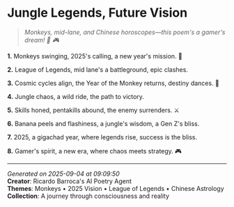 # Jungle Legends, Future Vision

> *Monkeys, mid-lane, and Chinese horoscopes—this poem's a gamer's dream! 🐒 🎮*

**1.** Monkeys swinging, 2025's calling, a new year's mission. 🐒


**2.** League of Legends, mid lane's a battleground, epic clashes.


**3.** Cosmic cycles align, the Year of the Monkey returns, destiny dances. 🐲


**4.** Jungle chaos, a wild ride, the path to victory.


**5.** Skills honed, pentakills abound, the enemy surrenders. ⚔️


**6.** Banana peels and flashiness, a jungle's wisdom, a Gen Z's bliss.


**7.** 2025, a gigachad year, where legends rise, success is the bliss.


**8.** Gamer's spirit, a new era, where chaos meets strategy. 🎮



---

*Generated on 2025-09-04 at 09:09:50*  
**Creator**: Ricardo Barroca's AI Poetry Agent  
**Themes**: Monkeys • 2025 Vision • League of Legends • Chinese Astrology  
**Collection**: A journey through consciousness and reality